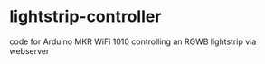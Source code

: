 # lightstrip-controller
code for Arduino MKR WiFi 1010 controlling an RGWB lightstrip via webserver
